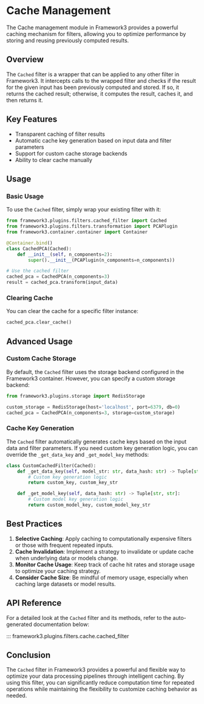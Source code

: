 # Cache Management

The Cache management module in Framework3 provides a powerful caching mechanism for filters, allowing you to optimize performance by storing and reusing previously computed results.

## Overview

The `Cached` filter is a wrapper that can be applied to any other filter in Framework3. It intercepts calls to the wrapped filter and checks if the result for the given input has been previously computed and stored. If so, it returns the cached result; otherwise, it computes the result, caches it, and then returns it.

## Key Features

- Transparent caching of filter results
- Automatic cache key generation based on input data and filter parameters
- Support for custom cache storage backends
- Ability to clear cache manually

## Usage

### Basic Usage

To use the `Cached` filter, simply wrap your existing filter with it:

```python
from framework3.plugins.filters.cached_filter import Cached
from framework3.plugins.filters.transformation import PCAPlugin
from framework3.container.container import Container

@Container.bind()
class CachedPCA(Cached):
    def __init__(self, n_components=2):
        super().__init__(PCAPlugin(n_components=n_components))

# Use the cached filter
cached_pca = CachedPCA(n_components=3)
result = cached_pca.transform(input_data)
```

### Clearing Cache

You can clear the cache for a specific filter instance:

```python
cached_pca.clear_cache()
```

## Advanced Usage

### Custom Cache Storage

By default, the `Cached` filter uses the storage backend configured in the Framework3 container. However, you can specify a custom storage backend:

```python
from framework3.plugins.storage import RedisStorage

custom_storage = RedisStorage(host='localhost', port=6379, db=0)
cached_pca = CachedPCA(n_components=3, storage=custom_storage)
```

### Cache Key Generation

The `Cached` filter automatically generates cache keys based on the input data and filter parameters. If you need custom key generation logic, you can override the `_get_data_key` and `_get_model_key` methods:

```python
class CustomCachedFilter(Cached):
    def _get_data_key(self, model_str: str, data_hash: str) -> Tuple[str, str]:
        # Custom key generation logic
        return custom_key, custom_key_str

    def _get_model_key(self, data_hash: str) -> Tuple[str, str]:
        # Custom model key generation logic
        return custom_model_key, custom_model_key_str
```

## Best Practices

1. **Selective Caching**: Apply caching to computationally expensive filters or those with frequent repeated inputs.
2. **Cache Invalidation**: Implement a strategy to invalidate or update cache when underlying data or models change.
3. **Monitor Cache Usage**: Keep track of cache hit rates and storage usage to optimize your caching strategy.
4. **Consider Cache Size**: Be mindful of memory usage, especially when caching large datasets or model results.

## API Reference

For a detailed look at the `Cached` filter and its methods, refer to the auto-generated documentation below:

::: framework3.plugins.filters.cache.cached_filter

## Conclusion

The `Cached` filter in Framework3 provides a powerful and flexible way to optimize your data processing pipelines through intelligent caching. By using this filter, you can significantly reduce computation time for repeated operations while maintaining the flexibility to customize caching behavior as needed.
